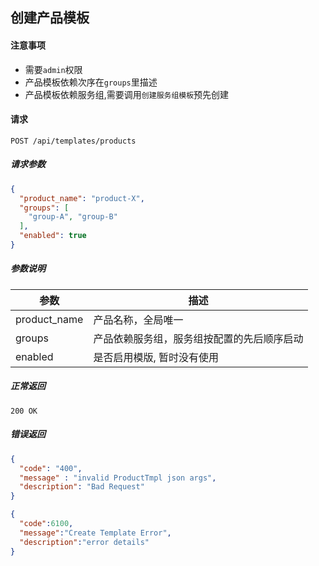 ## 创建产品模板

#### 注意事项

- 需要`admin`权限
- 产品模板依赖次序在`groups`里描述
- 产品模板依赖服务组,需要调用`创建服务组模板`预先创建

#### 请求

```
POST /api/templates/products
```

##### 请求参数

```json
{
  "product_name": "product-X",
  "groups": [
    "group-A", "group-B"
  ],
  "enabled": true
}
```

##### 参数说明

| 参数 | 描述 |
|-----|------|
| product_name | 产品名称，全局唯一 |
| groups | 产品依赖服务组，服务组按配置的先后顺序启动 |
| enabled | 是否启用模版, 暂时没有使用 |

##### 正常返回

```
200 OK
```

##### 错误返回

```json
{
  "code": "400",
  "message" : "invalid ProductTmpl json args",
  "description": "Bad Request"
}
```

```json
{
  "code":6100,
  "message":"Create Template Error",
  "description":"error details"
}
```
